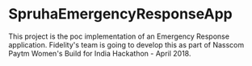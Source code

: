 # SpruhaEmergencyResponseApp
This project is the poc implementation of an Emergency Response application.  Fidelity's team is going to develop this as part of Nasscom Paytm Women's Build for India Hackathon - April 2018.
